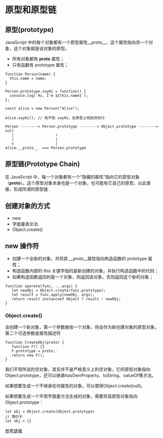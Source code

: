 # 原型和原型链

## 原型(prototype)

JavaScript 中的每个对象都有一个原型属性__proto__，这个属性指向另一个对象，这个对象就是该对象的原型。

* 所有对象都有 __proto__ 属性；
* 只有函数有 prototype 属性；


```
function Person(name) {
  this.name = name;
}

Person.prototype.sayHi = function() {
  console.log(`Hi, I'm ${this.name}`);
};

const alice = new Person("Alice");

alice.sayHi(); // 找不到 sayHi，在原型上找到并执行
```

```
Person --------> Person.prototype --------> Object.prototype --------> null
   |                   ↑
   |                   |
   v                   |
alice.__proto__  === Person.prototype
```
##  原型链(Prototype Chain)

在 JavaScript 中，每一个对象都有一个“隐藏的属性”指向它的原型对象（__proto__）。这个原型对象本身也是一个对象，也可能有它自己的原型，以此类推，形成所谓的原型链.

## 创建对象的方式

* new
* 字面量表示法
* Object.create()

## new 操作符

* 创建一个全新的对象，并将其 __proto__属性指向构造函数的 prototype 属性；
* 构造函数内部的 this 关键字指的是新创建的对象，并执行构造函数中的代码；
* 如果构造函数返回的是一个对象，则返回该对象，否则返回这个新的对象；

```
function operate(func, ...args) {
   let newObj = Object.create(func.prototype);
   let result = func.apply(newObj, args);
   return result instanceof Object ? result : newObj;
}
```
### Object.create()

会创建一个新对象，第一个参数接收一个对象，将会作为新创建对象的原型对象，第二个可选参数是属性描述符

```
function CreateObj(proto) {
   function F() {}
   F.prototype = proto;
   return new F();
}
```
我们平常所说的空对象，其实并不是严格意义上的空对象，它的原型对象指向Object.prototype，还可以继承hasOwnProperty、toString、valueOf等方法。

如果想要生成一个不继承任何属性的对象，可以使用Object.create(null)。

如果想要生成一个平常字面量方法生成的对象，需要将其原型对象指向Object.prototype：

```
let obj = Object.create(Object.prototype)
// 等价于
let obj = {}
```
[参考链接](https://segmentfault.com/a/1190000042725370#item-1)